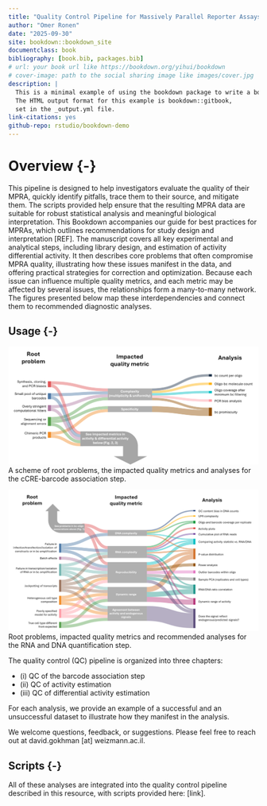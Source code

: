 ```yaml
--- 
title: "Quality Control Pipeline for Massively Parallel Reporter Assays (MPRAs)"
author: "Omer Ronen"
date: "2025-09-30"
site: bookdown::bookdown_site
documentclass: book
bibliography: [book.bib, packages.bib]
# url: your book url like https://bookdown.org/yihui/bookdown
# cover-image: path to the social sharing image like images/cover.jpg
description: |
  This is a minimal example of using the bookdown package to write a book.
  The HTML output format for this example is bookdown::gitbook,
  set in the _output.yml file.
link-citations: yes
github-repo: rstudio/bookdown-demo
---
```


# Overview {-}


This pipeline is designed to help investigators evaluate the quality of their MPRA, quickly identify pitfalls, trace them to their source, and mitigate them. The scripts provided help ensure that the resulting MPRA data are suitable for robust statistical analysis and meaningful biological interpretation.
This Bookdown accompanies our guide for best practices for MPRAs, which outlines recommendations for study design and interpretation [REF]. The manuscript covers all key experimental and analytical steps, including library design, and estimation of activity differential activity. It then describes core problems that often compromise MPRA quality, illustrating how these issues manifest in the data, and offering practical strategies for correction and optimization.
Because each issue can influence multiple quality metrics, and each metric may be affected by several issues, the relationships form a many-to-many network. The figures presented below map these interdependencies and connect them to recommended diagnostic analyses. 

## Usage {-}

![Alt text](associations_root.png)
A scheme of root problems, the impacted quality metrics and analyses for the cCRE-barcode association step.


![Alt text](activity_root.png)
Root problems, impacted quality metrics and recommended analyses for the RNA and DNA quantification step.


The quality control (QC) pipeline is organized into three chapters:

- (i) QC of the barcode association step  
- (ii) QC of activity estimation  
- (iii) QC of differential activity estimation  

For each analysis, we provide an example of a successful and an unsuccessful dataset to illustrate how they manifest in the analysis.

We welcome questions, feedback, or suggestions. Please feel free to reach out at david.gokhman [at] weizmann.ac.il.


## Scripts {-}
All of these analyses are integrated into the quality control pipeline described in this resource, with scripts provided here: [link].




